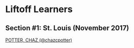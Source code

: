 # Liftoff Learners

## Section \#1: St. Louis (November 2017)

[POTTER, CHAZ (@chazcpotter)](https://github.com/chazcpotter/liftoff-assignments)
